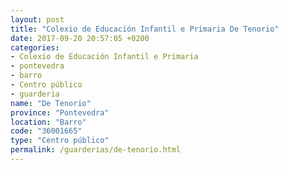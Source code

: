 ```yaml
---
layout: post
title: "Colexio de Educación Infantil e Primaria De Tenorio"
date: 2017-09-20 20:57:05 +0200
categories:
- Colexio de Educación Infantil e Primaria
- pontevedra
- barro
- Centro público
- guarderia
name: "De Tenorio"
province: "Pontevedra"
location: "Barro"
code: "36001665"
type: "Centro público"
permalink: /guarderias/de-tenorio.html
---
```

